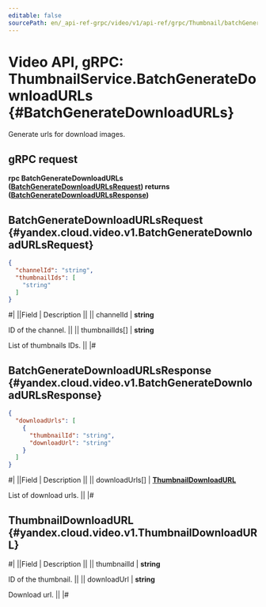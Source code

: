```yaml
---
editable: false
sourcePath: en/_api-ref-grpc/video/v1/api-ref/grpc/Thumbnail/batchGenerateDownloadURLs.md
---
```


# Video API, gRPC: ThumbnailService.BatchGenerateDownloadURLs {#BatchGenerateDownloadURLs}

Generate urls for download images.

## gRPC request

**rpc BatchGenerateDownloadURLs ([BatchGenerateDownloadURLsRequest](#yandex.cloud.video.v1.BatchGenerateDownloadURLsRequest)) returns ([BatchGenerateDownloadURLsResponse](#yandex.cloud.video.v1.BatchGenerateDownloadURLsResponse))**

## BatchGenerateDownloadURLsRequest {#yandex.cloud.video.v1.BatchGenerateDownloadURLsRequest}

```json
{
  "channelId": "string",
  "thumbnailIds": [
    "string"
  ]
}
```

#|
||Field | Description ||
|| channelId | **string**

ID of the channel. ||
|| thumbnailIds[] | **string**

List of thumbnails IDs. ||
|#

## BatchGenerateDownloadURLsResponse {#yandex.cloud.video.v1.BatchGenerateDownloadURLsResponse}

```json
{
  "downloadUrls": [
    {
      "thumbnailId": "string",
      "downloadUrl": "string"
    }
  ]
}
```

#|
||Field | Description ||
|| downloadUrls[] | **[ThumbnailDownloadURL](#yandex.cloud.video.v1.ThumbnailDownloadURL)**

List of download urls. ||
|#

## ThumbnailDownloadURL {#yandex.cloud.video.v1.ThumbnailDownloadURL}

#|
||Field | Description ||
|| thumbnailId | **string**

ID of the thumbnail. ||
|| downloadUrl | **string**

Download url. ||
|#